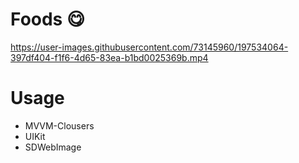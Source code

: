 # Foods 😋



https://user-images.githubusercontent.com/73145960/197534064-397df404-f1f6-4d65-83ea-b1bd0025369b.mp4


# Usage
- MVVM-Clousers
- UIKit
- SDWebImage

